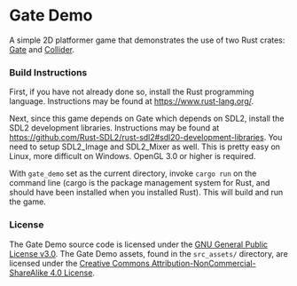 # Gate Demo
A simple 2D platformer game that demonstrates the use of two Rust crates:
[Gate](https://crates.io/crates/gate) and [Collider](https://crates.io/crates/gate_build).

### Build Instructions

First, if you have not already done so, install the Rust programming language.
Instructions may be found at <https://www.rust-lang.org/>.

Next, since this game depends on Gate which depends on SDL2,
install the SDL2 development libraries.
Instructions may be found at <https://github.com/Rust-SDL2/rust-sdl2#sdl20-development-libraries>.
You need to setup SDL2_Image and SDL2_Mixer as well.
This is pretty easy on Linux, more difficult on Windows.
OpenGL 3.0 or higher is required.

With `gate_demo` set as the current directory, invoke `cargo run` on the command line
(cargo is the package management system for Rust, and should have been installed
when you installed Rust).
This will build and run the game.

### License

The Gate Demo source code is licensed under the
[GNU General Public License v3.0](https://www.gnu.org/licenses/gpl-3.0.en.html).
The Gate Demo assets, found in the `src_assets/` directory, are licensed under the
[Creative Commons Attribution-NonCommercial-ShareAlike 4.0 License](https://creativecommons.org/licenses/by-nc-sa/4.0/).
